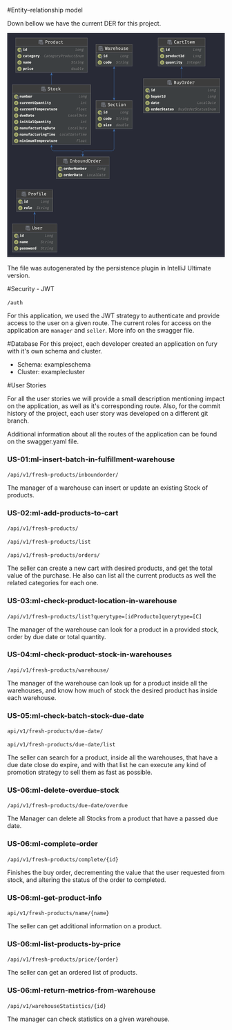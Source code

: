 #Entity–relationship model

Down bellow we have the current DER for this project.

![](resources/DER.png)

The file was autogenerated by the persistence plugin in IntelliJ Ultimate version.

#Security - JWT

``/auth``

For this application, we used the JWT strategy to authenticate and provide access to the user on a given route.
The current roles for access on the application are ```manager``` and ``seller``.
More info on the swagger file.

#Database
For this project, each developer created an application on fury with it's own schema and cluster. 

- Schema: exampleschema
- Cluster: examplecluster

#User Stories

For all the user stories we will provide a small description mentioning impact on the application, as well as it's corresponding route.
Also, for the commit history of the project, each user story was developed on a different git branch.

Additional information about all the routes of the application can be found on the swagger.yaml file.

### US-01:ml-insert-batch-in-fulfillment-warehouse

``/api/v1/fresh-products/inboundorder/``

The manager of a warehouse can insert or update an existing Stock of products.

### US-02:ml-add-products-to-cart
``/api/v1/fresh-products/``

``/api/v1/fresh-products/list``

``/api/v1/fresh-products/orders/``

The seller can create a new cart with desired products, and get the total value of the purchase.
He also can list all the current products as well the related categories for each one.

### US-03:ml-check-product-location-in-warehouse

``/api/v1/fresh-products/list?querytype=[idProducto]querytype=[C]``

The manager of the warehouse can look for a product in a provided stock, order by due date or total quantity.

### US-04:ml-check-product-stock-in-warehouses

``/api/v1/fresh-products/warehouse/``

The manager of the warehouse can look up for a product inside all the warehouses, and know how much of stock the desired
product has inside each warehouse.


### US-05:ml-check-batch-stock-due-date

``api/v1/fresh-products/due-date/``

``api/v1/fresh-products/due-date/list``

The seller can search for a product, inside all the warehouses, that have a due date close do expire, 
and with that list he can execute any kind of promotion strategy to sell them as fast as possible.

### US-06:ml-delete-overdue-stock

```/api/v1/fresh-products/due-date/overdue```

The Manager can delete all Stocks from a product that have a passed due date.

### US-06:ml-complete-order

``/api/v1/fresh-products/complete/{id}``

Finishes the buy order, decrementing the value that the user requested from stock, and altering the status of the order
to completed.

### US-06:ml-get-product-info

``api/v1/fresh-products/name/{name}``

The seller can get additional information on a product.

### US-06:ml-list-products-by-price

``/api/v1/fresh-products/price/{order}``

The seller can get an ordered list of products.

### US-06:ml-return-metrics-from-warehouse

``/api/v1/warehouseStatistics/{id}``

The manager can check statistics on a given warehouse.